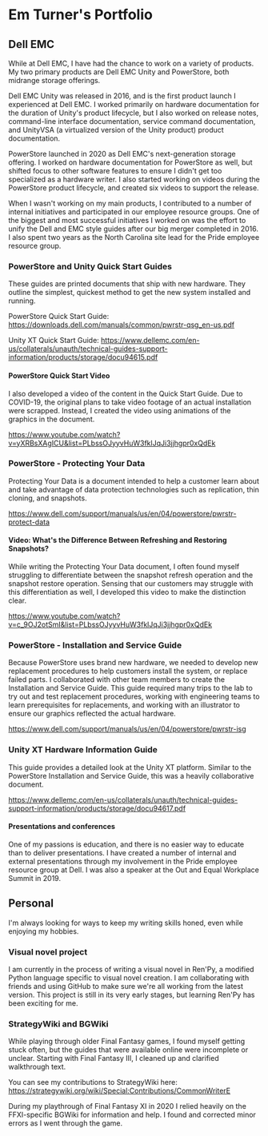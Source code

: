 # Em Turner's Portfolio

## Dell EMC
While at Dell EMC, I have had the chance to work on a variety of products. My two primary products are Dell EMC Unity and PowerStore, both midrange storage offerings.

Dell EMC Unity was released in 2016, and is the first product launch I experienced at Dell EMC. I worked primarily on hardware documentation for the duration of Unity's product lifecycle, but I also worked on release notes, command-line interface documentation, service command documentation, and UnityVSA (a virtualized version of the Unity product) product documentation.

PowerStore launched in 2020 as Dell EMC's next-generation storage offering. I worked on hardware documentation for PowerStore as well, but shifted focus to other software features to ensure I didn't get too specialized as a hardware writer. I also started working on videos during the PowerStore product lifecycle, and created six videos to support the release.

When I wasn't working on my main products, I contributed to a number of internal initiatives and participated in our employee resource groups. One of the biggest and most successful initiatives I worked on was the effort to unify the Dell and EMC style guides after our big merger completed in 2016. I also spent two years as the North Carolina site lead for the Pride employee resource group. 

### PowerStore and Unity Quick Start Guides
These guides are printed documents that ship with new hardware. They outline the simplest, quickest method to get the new system installed and running.

PowerStore Quick Start Guide: https://downloads.dell.com/manuals/common/pwrstr-qsg_en-us.pdf

Unity XT Quick Start Guide: https://www.dellemc.com/en-us/collaterals/unauth/technical-guides-support-information/products/storage/docu94615.pdf

#### PowerStore Quick Start Video
I also developed a video of the content in the Quick Start Guide. Due to COVID-19, the original plans to take video footage of an actual installation were scrapped. Instead, I created the video using animations of the graphics in the document.

https://www.youtube.com/watch?v=yXRBsXAgICU&list=PLbssOJyyvHuW3fklJqJi3jjhgpr0xQdEk

### PowerStore - Protecting Your Data
Protecting Your Data is a document intended to help a customer learn about and take advantage of data protection technologies such as replication, thin cloning, and snapshots.

https://www.dell.com/support/manuals/us/en/04/powerstore/pwrstr-protect-data

#### Video: What's the Difference Between Refreshing and Restoring Snapshots?
While writing the Protecting Your Data document, I often found myself struggling to differentiate between the snapshot refresh operation and the snapshot restore operation. Sensing that our customers may struggle with this differentiation as well, I developed this video to make the distinction clear.

https://www.youtube.com/watch?v=c_9OJ2otSmI&list=PLbssOJyyvHuW3fklJqJi3jjhgpr0xQdEk

### PowerStore - Installation and Service Guide
Because PowerStore uses brand new hardware, we needed to develop new replacement procedures to help customers install the system, or replace failed parts. I collaborated with other team members to create the Installation and Service Guide. This guide required many trips to the lab to try out and test replacement procedures, working with engineering teams to learn prerequisites for replacements, and working with an illustrator to ensure our graphics reflected the actual hardware.

https://www.dell.com/support/manuals/us/en/04/powerstore/pwrstr-isg

### Unity XT Hardware Information Guide
This guide provides a detailed look at the Unity XT platform. Similar to the PowerStore Installation and Service Guide, this was a heavily collaborative document.

https://www.dellemc.com/en-us/collaterals/unauth/technical-guides-support-information/products/storage/docu94617.pdf

#### Presentations and conferences
One of my passions is education, and there is no easier way to educate than to deliver presentations. I have created a number of internal and external presentations through my involvement in the Pride employee resource group at Dell. I was also a speaker at the Out and Equal Workplace Summit in 2019. 

## Personal
I'm always looking for ways to keep my writing skills honed, even while enjoying my hobbies.

### Visual novel project
I am currently in the process of writing a visual novel in Ren'Py, a modified Python language specific to visual novel creation. I am collaborating with friends and using GitHub to make sure we're all working from the latest version. This project is still in its very early stages, but learning Ren'Py has been exciting for me.

### StrategyWiki and BGWiki
While playing through older Final Fantasy games, I found myself getting stuck often, but the guides that were available online were incomplete or unclear. Starting with Final Fantasy III, I cleaned up and clarified walkthrough text.

You can see my contributions to StrategyWiki here:
https://strategywiki.org/wiki/Special:Contributions/CommonWriterE

During my playthrough of Final Fantasy XI in 2020 I relied heavily on the FFXI-specific BGWiki for information and help. I found and corrected minor errors as I went through the game.